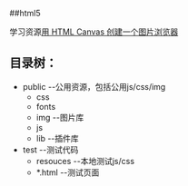 ##html5 

 
学习资源[用 HTML Canvas 创建一个图片浏览器](http://www.ibm.com/developerworks/cn/web/0912_yanlin_htmlcanvas/)

目录树：
--

* public  --公用资源，包括公用js/css/img
	* css
	* fonts
	* img --图片库
	* js
	* lib --插件库
* test  	--测试代码
	* resouces --本地测试js/css
	* *.html   --测试页面